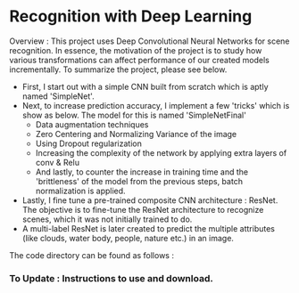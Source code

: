# Recognition with Deep Learning

Overview : This project uses Deep Convolutional Neural Networks for scene recognition. In essence, the motivation of the project is to study how various transformations can affect performance of our created models incrementally. To summarize the project, please see below.

* First, I start out with a simple CNN built from scratch which is aptly named 'SimpleNet'.
* Next, to increase prediction accuracy, I implement a few 'tricks' which is show as below. The model for this is named 'SimpleNetFinal'
  *  Data augmentation techniques
  *  Zero Centering and Normalizing Variance of the image
  *  Using Dropout regularization
  *  Increasing the complexity of the network by applying extra layers of conv & Relu
  *  And lastly, to counter the increase in training time and the 'brittleness' of the model from the previous steps, batch normalization is applied.
* Lastly, I fine tune a pre-trained composite CNN architecture : ResNet. The objective is to fine-tune the ResNet architecture to recognize scenes, which it was not initially trained to do.
* A multi-label ResNet is later created to predict the multiple attributes (like clouds, water body, people, nature etc.) in an image.
  

The code directory can be found as follows :




### To Update : Instructions to use and download.
